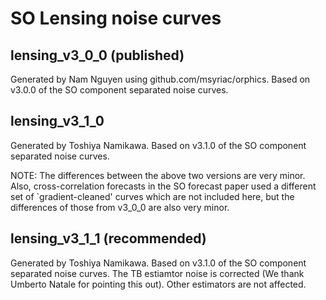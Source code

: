 SO Lensing noise curves
=======================


lensing_v3_0_0 (published)
--------------------------

Generated by Nam Nguyen using github.com/msyriac/orphics.
Based on v3.0.0 of the SO component separated noise curves.

lensing_v3_1_0
----------------------------

Generated by Toshiya Namikawa.
Based on v3.1.0 of the SO component separated noise curves.

NOTE: The differences between the above two versions are very minor.
Also, cross-correlation forecasts in the SO forecast paper
used a different set of `gradient-cleaned' curves which are
not included here, but the differences of those from v3_0_0
are also very minor.


lensing_v3_1_1 (recommended)
----------------------------

Generated by Toshiya Namikawa.
Based on v3.1.0 of the SO component separated noise curves. 
The TB estiamtor noise is corrected (We thank Umberto Natale for pointing this out). 
Other estimators are not affected. 

